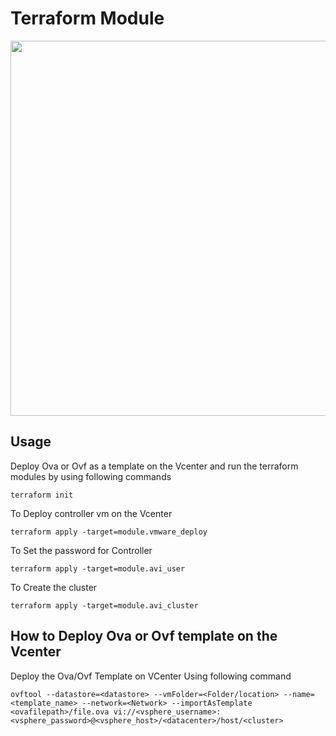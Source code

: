 Terraform Module
==================

<img src="https://cdn.rawgit.com/hashicorp/terraform-website/master/content/source/assets/images/logo-text.svg" width="600px">


Usage
---------------------
Deploy Ova or Ovf as a template on the Vcenter and run the terraform modules by using following commands 
```
terraform init
```
To Deploy controller vm on the Vcenter
```
terraform apply -target=module.vmware_deploy
```
To Set the password for Controller
```
terraform apply -target=module.avi_user
```
To Create the cluster
```
terraform apply -target=module.avi_cluster
```
How to Deploy Ova or Ovf template on the Vcenter
-----------------------------------------------------
Deploy the Ova/Ovf Template on VCenter Using following command 
```
ovftool --datastore=<datastore> --vmFolder=<Folder/location> --name=<template_name> --network=<Network> --importAsTemplate <ovafilepath>/file.ova vi://<vsphere_username>:<vsphere_password>@<vsphere_host>/<datacenter>/host/<cluster>
```
